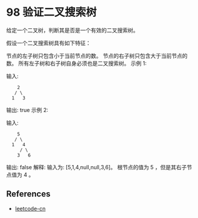 # 98 验证二叉搜索树

给定一个二叉树，判断其是否是一个有效的二叉搜索树。

假设一个二叉搜索树具有如下特征：

节点的左子树只包含小于当前节点的数。
节点的右子树只包含大于当前节点的数。
所有左子树和右子树自身必须也是二叉搜索树。
示例 1:

输入:

```
    2
   / \
  1   3
```

输出: true
示例 2:

输入:

```
    5
   / \
  1   4
     / \
    3   6
```

输出: false
解释: 输入为: [5,1,4,null,null,3,6]。
根节点的值为 5 ，但是其右子节点值为 4 。

## References

- [leetcode-cn](https://leetcode-cn.com/problems/validate-binary-search-tree/)
